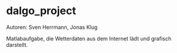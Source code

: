 dalgo_project
=============
Autoren: Sven Herrmann, Jonas Klug

Matlabaufgabe, die Wetterdaten aus dem Internet lädt und grafisch darstellt.
